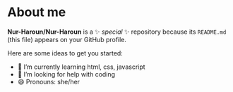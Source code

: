 # About me


**Nur-Haroun/Nur-Haroun** is a ✨ _special_ ✨ repository because its `README.md` (this file) appears on your GitHub profile.

Here are some ideas to get you started:

- 🌱 I’m currently learning html, css, javascript
- 🤔 I’m looking for help with coding
- 😄 Pronouns: she/her

